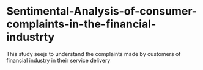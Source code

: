 # Sentimental-Analysis-of-consumer-complaints-in-the-financial-industrty
This study seejs to understand the complaints made by customers of financial industry in their service delivery

